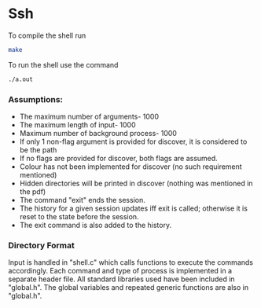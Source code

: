 # Ssh
To compile the shell run 
```bash 
make
```
To run the shell use the command
```bash
./a.out
```

### Assumptions:
- The maximum number of arguments- 1000
- The maximum length of input- 1000
- Maximum number of background process- 1000
- If only 1 non-flag argument is provided for discover, it is considered to be the path
- If no flags are provided for discover, both flags are assumed.
- Colour has not been implemented for discover (no such requirement mentioned)
- Hidden directories will be printed in discover (nothing was mentioned in the pdf)
- The command "exit" ends the session. 
- The history for a given session updates iff exit is called; otherwise it is reset to the state before the session.
- The exit command is also added to the history.

### Directory Format
Input is handled in "shell.c" which calls functions to execute the commands accordingly.
Each command and type of process is implemented in a separate header file. 
All standard libraries used have been included in "global.h". The global variables and repeated generic functions are also in "global.h".  
